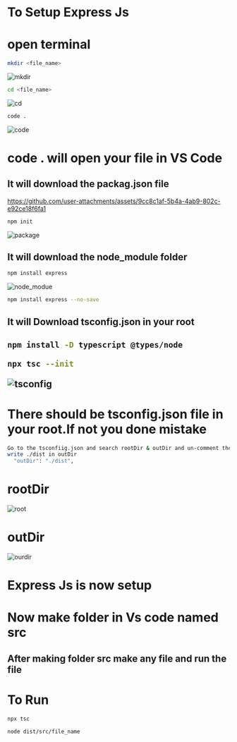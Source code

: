 
<h1>To Setup Express Js </h1>

<h1>open terminal</h1>

```bash
mkdir <file_name>
```

![mkdir](https://github.com/user-attachments/assets/f0fa2995-20ed-474a-a435-d84a505a723b)

```bash
cd <file_name>
```

![cd](https://github.com/user-attachments/assets/303c77d7-f7a1-4840-843c-e26d77e25db3)

```bash
code .
```

![code](https://github.com/user-attachments/assets/6210ccc3-395c-4c37-95f2-de2729fb7715)


<h1>code . will open your file in VS Code</h1>


<h2>It will download the packag.json file</h1>

https://github.com/user-attachments/assets/9cc8c1af-5b4a-4ab9-802c-e92ce18f6fa1

```bash
npm init
```



![package](https://github.com/user-attachments/assets/16788e42-1681-4ef4-ab97-9732f69a06b5)

<h2>It will download the node_module folder</h1>

```bash
npm install express
```

![node_modue](https://github.com/user-attachments/assets/340d417b-b1ab-4161-af6b-e9f7c9d39a5a)


```bash
npm install express --no-save
```

<h2>It will Download tsconfig.json in your root<h2>

```bash
npm install -D typescript @types/node
```

```bash
npx tsc --init
```

![tsconfig](https://github.com/user-attachments/assets/df5cbab9-a2b5-4155-a65b-a7256cb91bd4)




<h1>There should be tsconfig.json file in your root.If not you done mistake </h1>

```bash
Go to the tsconfiig.json and search rootDir & outDir and un-comment them
write ./dist in outDir
  "outDir": "./dist", 

```
<h1>rootDir</h1>

![root](https://github.com/user-attachments/assets/62e1a033-c456-44de-9176-8847f58eefa6)

<h1>outDir</h1>

![ourdir](https://github.com/user-attachments/assets/95cf1b10-ed7d-4017-a578-0ee9952617dc)



<h1>Express Js is now setup</h1>

<h1>Now make folder in Vs code named src</h1>

<h2>After making folder src make any file and run the file</h2>

<h1>To Run </h1>

```bash
npx tsc
```

```bash
node dist/src/file_name
```

